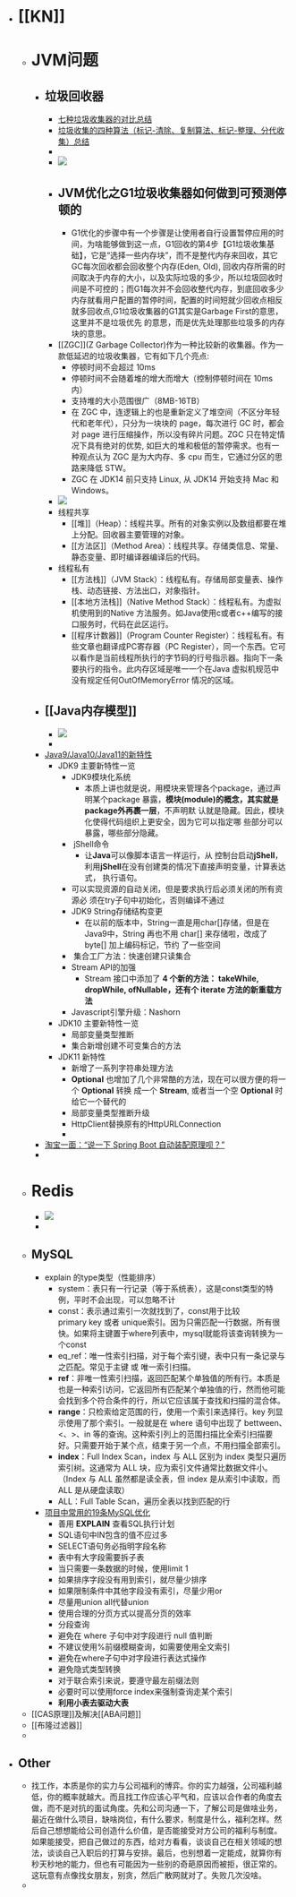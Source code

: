 - # [[KN]]
    - # JVM问题
        - ## 垃圾回收器
            - [七种垃圾收集器的对比总结](https://blog.csdn.net/Sylvia_17/article/details/102085290)
            - [垃圾收集的四种算法（标记-清除、复制算法、标记-整理、分代收集）总结](https://blog.csdn.net/Sylvia_17/article/details/101997296)
            - 
            - ![](https://firebasestorage.googleapis.com/v0/b/firescript-577a2.appspot.com/o/imgs%2Fapp%2Flxyer%2FFqGYp-Uyy0.png?alt=media&token=c47422cc-51f6-46a4-961a-260d52778a75)
            - ## JVM优化之G1垃圾收集器如何做到可预测停顿的
                - G1优化的步骤中有一个步骤是让使用者自行设置暂停应用的时间，为啥能够做到这一点，G1回收的第4步【G1垃圾收集基础】，它是“选择一些内存块”，而不是整代内存来回收，其它GC每次回收都会回收整个内存(Eden, Old), 回收内存所需的时间取决于内存的大小，以及实际垃圾的多少，所以垃圾回收时间是不可控的；而G1每次并不会回收整代内存，到底回收多少内存就看用户配置的暂停时间，配置的时间短就少回收点相反就多回收点,G1垃圾收集器的G1其实是Garbage First的意思，这里并不是垃圾优先 的意思，而是优先处理那些垃圾多的内存块的意思。
            - [[ZGC]](Z Garbage Collector)作为一种比较新的收集器。作为一款低延迟的垃圾收集器，它有如下几个亮点:
                - 停顿时间不会超过 10ms
                - 停顿时间不会随着堆的增大而增大（控制停顿时间在 10ms 内）
                - 支持堆的大小范围很广（8MB-16TB）
                - 在 ZGC 中，连逻辑上的也是重新定义了堆空间（不区分年轻代和老年代），只分为一块块的 page，每次进行 GC 时，都会对 page 进行压缩操作，所以没有碎片问题。ZGC 只在特定情况下具有绝对的优势, 如巨大的堆和极低的暂停需求。也有一种观点认为 ZGC 是为大内存、多 cpu 而生，它通过分区的思路来降低 STW。
                - ZGC 在 JDK14 前只支持 Linux, 从 JDK14 开始支持 Mac 和 Windows。
            - ![](https://firebasestorage.googleapis.com/v0/b/firescript-577a2.appspot.com/o/imgs%2Fapp%2Flxyer%2FgUGb8HLndW.png?alt=media&token=93a70c62-1937-4d5d-88d9-6e2821a03587)
            - 线程共享
                - [[堆]]（Heap）：线程共享。所有的对象实例以及数组都要在堆上分配。回收器主要管理的对象。
                - [[方法区]]（Method Area）：线程共享。存储类信息、常量、静态变量、即时编译器编译后的代码。
            - 线程私有
                - [[方法栈]]（JVM Stack）：线程私有。存储局部变量表、操作栈、动态链接、方法出口，对象指针。
                - [[本地方法栈]]（Native Method Stack）：线程私有。为虚拟机使用到的Native 方法服务。如Java使用c或者c++编写的接口服务时，代码在此区运行。
                - [[程序计数器]]（Program Counter Register）：线程私有。有些文章也翻译成PC寄存器（PC Register），同一个东西。它可以看作是当前线程所执行的字节码的行号指示器。指向下一条要执行的指令。此内存区域是唯一一个在Java 虚拟机规范中没有规定任何OutOfMemoryError 情况的区域。
        - ## [[Java内存模型]]
            - ![](https://pic4.zhimg.com/80/v2-b098a84eb7598d70913444a991d1759b_720w.jpg)
            - 
        - [Java9/Java10/Java11的新特性](https://www.cnblogs.com/laizhenghua/articles/13211557.html)
            - JDK9 主要新特性一览
                - JDK9模块化系统
                    - 本质上讲也就是说，用模块来管理各个package，通过声明某个package 暴露，**模块(module)的概念，其实就是package外再裹一层**，不声明默 认就是隐藏。因此，模块化使得代码组织上更安全，因为它可以指定哪 些部分可以暴露，哪些部分隐藏。
                -  jShell命令
                    - 让**Java**可以像脚本语言一样运行，从 控制台启动**jShell**，利用**jShell**在没有创建类的情况下直接声明变量，计算表达式， 执行语句。
                - 可以实现资源的自动关闭，但是要求执行后必须关闭的所有资源必 须在try子句中初始化，否则编译不通过
                - JDK9 String存储结构变更
                    - 在以前的版本中，String一直是用char[]存储，但是在Java9中，String 再也不用 char[] 来存储啦，改成了 byte[] 加上编码标记，节约 了一些空间
                -  集合工厂方法：快速创建只读集合
                - Stream API的加强
                    - Stream 接口中添加了 **4 个新的方法： takeWhile, dropWhile, ofNullable，还有个 iterate 方法的新重载方法**
                - Javascript引擎升级：Nashorn
            - JDK10 主要新特性一览
                - 局部变量类型推断
                - 集合新增创建不可变集合的方法
            - JDK11 新特性
                - 新增了一系列字符串处理方法
                - **Optional** 也增加了几个非常酷的方法，现在可以很方便的将一个 **Optional** 转换 成一个 **Stream**, 或者当一个空 **Optional** 时给它一个替代的
                - 局部变量类型推断升级
                - HttpClient替换原有的HttpURLConnection
                - 
        - [淘宝一面：“说一下 Spring Boot 自动装配原理呗？”](https://www.cnblogs.com/javaguide/p/springboot-auto-config.html)
        - 
    - # Redis
        - ![](https://firebasestorage.googleapis.com/v0/b/firescript-577a2.appspot.com/o/imgs%2Fapp%2Flxyer%2FE4AHUcUDZp.png?alt=media&token=785f163d-47e6-416b-9fb9-79c0e0c93386)
        - 
    - ## MySQL
        - explain 的type类型（性能排序）
            - system：表只有一行记录（等于系统表），这是const类型的特例，平时不会出现，可以忽略不计
            - const：表示通过索引一次就找到了，const用于比较primary key 或者 unique索引。因为只需匹配一行数据，所有很快。如果将主键置于where列表中，mysql就能将该查询转换为一个const
            - eq_ref：唯一性索引扫描，对于每个索引键，表中只有一条记录与之匹配。常见于主键 或 唯一索引扫描。
            - **ref**：非唯一性索引扫描，返回匹配某个单独值的所有行。本质是也是一种索引访问，它返回所有匹配某个单独值的行，然而他可能会找到多个符合条件的行，所以它应该属于查找和扫描的混合体。
            - **range**：只检索给定范围的行，使用一个索引来选择行。key 列显示使用了那个索引。一般就是在 where 语句中出现了 bettween、<、>、in 等的查询。这种索引列上的范围扫描比全索引扫描要好。只需要开始于某个点，结束于另一个点，不用扫描全部索引。
            - **index**：Full Index Scan，index 与 ALL 区别为 index 类型只遍历索引树。这通常为 ALL 块，应为索引文件通常比数据文件小。（Index 与 ALL 虽然都是读全表，但 index 是从索引中读取，而 ALL 是从硬盘读取）
            - ALL：Full Table Scan，遍历全表以找到匹配的行
        - [项目中常用的19条MySQL优化](https://segmentfault.com/a/1190000012155267)
            - 善用 **EXPLAIN** 查看SQL执行计划
            - SQL语句中IN包含的值不应过多
            - SELECT语句务必指明字段名称
            - 表中有大字段需要拆子表
            - 当只需要一条数据的时候，使用limit 1
            - 如果排序字段没有用到索引，就尽量少排序
            - 如果限制条件中其他字段没有索引，尽量少用or
            - 尽量用union all代替union
            - 使用合理的分页方式以提高分页的效率
            - 分段查询
            - 避免在 where 子句中对字段进行 null 值判断
            - 不建议使用%前缀模糊查询，如需要使用全文索引
            - 避免在where子句中对字段进行表达式操作
            - 避免隐式类型转换
            - 对于联合索引来说，要遵守最左前缀法则
            - 必要时可以使用force index来强制查询走某个索引
            - **利用小表去驱动大表**
    - [[CAS原理]]及解决[[ABA问题]]
    - [[布隆过滤器]]
    - 
- ## Other
    - 找工作，本质是你的实力与公司福利的博弈。你的实力越强，公司福利越低，你的概率就越大。而且找工作应该心平气和，应该以合作者的角度去做，而不是对抗的面试角度。先和公司沟通一下，了解公司是做啥业务，最近在做什么项目，缺啥岗位，有什么要求，制度是什么，福利怎样。然后自己想想能给公司创造什么价值，是否能接受对方公司的福利与制度。如果能接受，把自己做过的东西，给对方看看，谈谈自己在相关领域的想法，谈谈自己入职后的打算与安排。最后，也别想着一定能成，就算你有秒天秒地的能力，但也有可能因为一些别的奇葩原因而被拒，很正常的。这玩意有点像找女朋友，别贪，然后广散网就对了。失败几次没啥。
    - 
